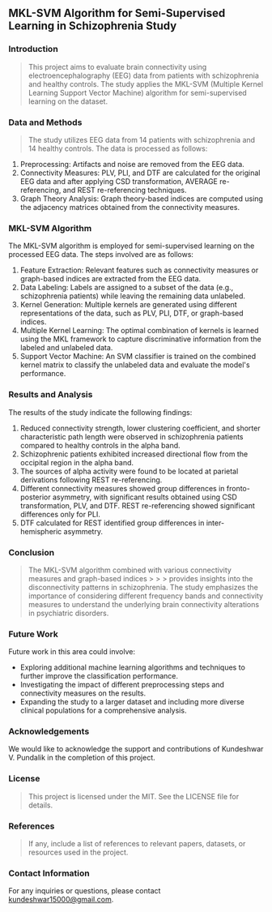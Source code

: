 
## MKL-SVM Algorithm for Semi-Supervised Learning in Schizophrenia Study
### Introduction
> This project aims to evaluate brain connectivity using electroencephalography (EEG) data from patients with schizophrenia and healthy controls. The study applies the MKL-SVM (Multiple Kernel Learning Support Vector Machine) algorithm for semi-supervised learning on the dataset.

### Data and Methods
> The study utilizes EEG data from 14 patients with schizophrenia and 14 healthy controls. The data is processed as follows:

1. Preprocessing: Artifacts and noise are removed from the EEG data.
2. Connectivity Measures: PLV, PLI, and DTF are calculated for the original EEG data and after applying CSD transformation, AVERAGE re-referencing, and REST re-referencing techniques.
3. Graph Theory Analysis: Graph theory-based indices are computed using the adjacency matrices obtained from the connectivity measures.
### MKL-SVM Algorithm
The MKL-SVM algorithm is employed for semi-supervised learning on the processed EEG data. The steps involved are as follows:

1. Feature Extraction: Relevant features such as connectivity measures or graph-based indices are extracted from the EEG data.
2. Data Labeling: Labels are assigned to a subset of the data (e.g., schizophrenia patients) while leaving the remaining data unlabeled.
3. Kernel Generation: Multiple kernels are generated using different representations of the data, such as PLV, PLI, DTF, or graph-based indices.
4. Multiple Kernel Learning: The optimal combination of kernels is learned using the MKL framework to capture discriminative information from the labeled and unlabeled data.
5. Support Vector Machine: An SVM classifier is trained on the combined kernel matrix to classify the unlabeled data and evaluate the model's performance.
### Results and Analysis
The results of the study indicate the following findings:

1. Reduced connectivity strength, lower clustering coefficient, and shorter characteristic path length were observed in schizophrenia patients compared to healthy controls in the alpha band.
2. Schizophrenic patients exhibited increased directional flow from the occipital region in the alpha band.
3. The sources of alpha activity were found to be located at parietal derivations following REST re-referencing.
4. Different connectivity measures showed group differences in fronto-posterior asymmetry, with significant results obtained using CSD transformation, PLV, and DTF. REST re-referencing showed significant differences only for PLI.
5. DTF calculated for REST identified group differences in inter-hemispheric asymmetry.
### Conclusion
> The MKL-SVM algorithm combined with various connectivity measures and graph-based indices > > > provides insights into the disconnectivity patterns in schizophrenia. The study emphasizes the importance of considering different frequency bands and connectivity measures to understand the underlying brain connectivity alterations in psychiatric disorders.

### Future Work
Future work in this area could involve:

- Exploring additional machine learning algorithms and techniques to further improve the classification performance.
- Investigating the impact of different preprocessing steps and connectivity measures on the results.
- Expanding the study to a larger dataset and including more diverse clinical populations for a comprehensive analysis.
### Acknowledgements
We would like to acknowledge the support and contributions of Kundeshwar V. Pundalik in the completion of this project.

### License
> This project is licensed under the MIT. See the LICENSE file for details.

### References
> If any, include a list of references to relevant papers, datasets, or resources used in the project.

### Contact Information
For any inquiries or questions, please contact kundeshwar15000@gmail.com.
